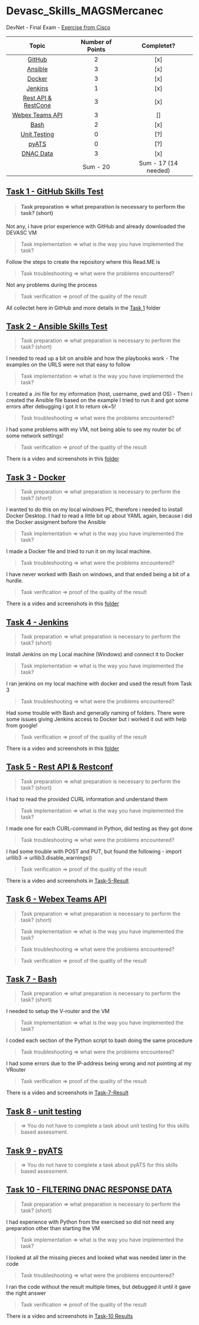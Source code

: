 # Devasc_Skills_MAGSMercanec

DevNet - Final Exam - [Exercise from Cisco](https://docs.google.com/document/d/1usUhtS76dZQSbQqyUE00BgbXKQL4wa1HsYsGF1rKudY/edit)

|                              Topic                               | Number of Points |      Completet?      |
| :--------------------------------------------------------------: | :--------------: | :------------------: |
|        [GitHub](/Devasc_Skills/Task-1-GitHub-Skills-Test)        |        2         |         [x]          |
|         [Ansible](/Devasc_Skills/Task-2-Ansible-Skills)          |        3         |         [x]          |
|              [Docker](/Devasc_Skills/Task-3-Docker)              |        3         |         [x]          |
|             [Jenkins](/Devasc_Skills/Task-4-Jenkins)             |        1         |         [x]          |
|  [Rest API & RestCone](/Devasc_Skills/Task-5-Rest-API&Restconf)  |        3         |         [x]          |
|     [Webex Teams API](/Devasc_Skills/Task-6-Webex-Teams-API)     |        3         |          []          |
|                [Bash](/Devasc_Skills/Task-7-Bash)                |        2         |         [x]          |
|        [Unit Testing](/Devasc_Skills/Task-8-unit-testing)        |        0         |         [?]          |
|               [pyATS](/Devasc_Skills/Task-9-pyATS)               |        0         |         [?]          |
| [DNAC Data](/Devasc_Skills/Task-10-FILTERING-DNAC-RESPONSE-DATA) |        3         |         [x]          |
|                                                                  |     Sum - 20     | Sum - 17 (14 needed) |

## [Task 1 - GitHub Skills Test](/Devasc_Skills/Task-1-GitHub-Skills-Test)

> #### Task preparation => what preparation is necessary to perform the task? (short)

Not any, i have prior experience with GitHub and already downloaded the DEVASC VM

> Task implementation => what is the way you have implemented the task?

Follow the steps to create the repository where this Read.ME is

> Task troubleshooting => what were the problems encountered?

Not any problems during the process

> Task verification => proof of the quality of the result

All collectet here in GitHub and more details in the [Task 1](/Devasc_Skills/Task-1-GitHub-Skills-Test/) folder

## [Task 2 - Ansible Skills Test](/Devasc_Skills/Task-2-Ansible-Skills)

> Task preparation => what preparation is necessary to perform the task? (short)

I needed to read up a bit on ansible and how the playbooks work - The examples on the URLS were not that easy to follow

> Task implementation => what is the way you have implemented the task?

I created a .ini file for my information (host, username, pwd and OS) - Then i created the Ansible file based on the example
I tried to run it and got some errors after debugging i got it to return ok=5!

> Task troubleshooting => what were the problems encountered?

I had some problems with my VM, not being able to see my router bc of some network settings!

> Task verification => proof of the quality of the result

There is a video and screenshots in this [folder](/Devasc_Skills/Task-2-Ansible-Skills/Video)

## [Task 3 - Docker](/Devasc_Skills/Task-3-Docker)

> Task preparation => what preparation is necessary to perform the task? (short)

I wanted to do this on my local windows PC, therefore i needed to install Docker Desktop. I had to read a little bit up about YAML again, because i did the Docker assigment before the Ansible

> Task implementation => what is the way you have implemented the task?

I made a Docker file and tried to run it on my local machine.

> Task troubleshooting => what were the problems encountered?

I have never worked with Bash on windows, and that ended being a bit of a hurdle.

> Task verification => proof of the quality of the result

There is a video and screenshots in this [folder](/Devasc_Skills/Task-3-Docker/Video)

## [Task 4 - Jenkins](/Devasc_Skills/Task-4-Jenkins)

> Task preparation => what preparation is necessary to perform the task? (short)

Install Jenkins on my Local machine (Windows) and connect it to Docker

> Task implementation => what is the way you have implemented the task?

I ran jenkins on my local machine with docker and used the result from Task 3

> Task troubleshooting => what were the problems encountered?

Had some trouble with Bash and generally naming of folders. There were some issues giving Jenkins access to Docker but i worked it out with help from google!

> Task verification => proof of the quality of the result

There is a video and screenshots in this [folder](/Devasc_Skills/Task-4-Jenkins/Video)

## [Task 5 - Rest API & Restconf](/Devasc_Skills/Task-5-Rest-API&Restconf)

> Task preparation => what preparation is necessary to perform the task? (short)

I had to read the provided CURL information and understand them

> Task implementation => what is the way you have implemented the task?

I made one for each CURL-command in Python, did testing as they got done

> Task troubleshooting => what were the problems encountered?

I had some trouble with POST and PUT, but found the following - import urllib3 -> urllib3.disable_warnings()

> Task verification => proof of the quality of the result

There is a video and screenshots in [Task-5-Result](./Devasc_Skills/Task-5-Rest-API&Restconf/Video/)

## [Task 6 - Webex Teams API](/Devasc_Skills/Task-6-Webex-Teams-API)

> Task preparation => what preparation is necessary to perform the task? (short)

> Task implementation => what is the way you have implemented the task?

> Task troubleshooting => what were the problems encountered?

> Task verification => proof of the quality of the result

## [Task 7 - Bash](/Devasc_Skills/Task-7-Bash)

> Task preparation => what preparation is necessary to perform the task? (short)

I needed to setup the V-router and the VM

> Task implementation => what is the way you have implemented the task?

I coded each section of the Python script to bash doing the same procedure

> Task troubleshooting => what were the problems encountered?

I had some errors due to the IP-address being wrong and not pointing at my VRouter

> Task verification => proof of the quality of the result

There is a video and screenshots in [Task-7-Result](./Devasc_Skills/Task-7-Bash/Video/)

## [Task 8 - unit testing](/Devasc_Skills/Task-8-unit-testing)

> => You do not have to complete a task about unit testing for this skills based assessment.

## [Task 9 - pyATS](/Devasc_Skills/Task-9-pyATS)

> => You do not have to complete a task about pyATS for this skills based assessment.

## [Task 10 - FILTERING DNAC RESPONSE DATA](/Devasc_Skills/Task-10-FILTERING-DNAC-RESPONSE-DATA)

> Task preparation => what preparation is necessary to perform the task? (short)

I had experience with Python from the exercised so did not need any preparation other than starting the VM

> Task implementation => what is the way you have implemented the task?

I looked at all the missing pieces and looked what was needed later in the code

> Task troubleshooting => what were the problems encountered?

I ran the code without the result multiple times, but debugged it until it gave the right answer

> Task verification => proof of the quality of the result

There is a video and screenshots in [Task-10 Results](/Devasc_Skills/Task-10-FILTERING-DNAC-RESPONSE-DATA/Video/)
